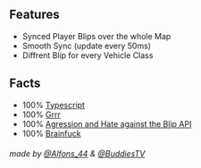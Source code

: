 ## Features
* Synced Player Blips over the whole Map
* Smooth Sync (update every 50ms)
* Diffrent Blip for every Vehicle Class

## Facts
* 100% [Typescript](https://www.youtube.com/watch?v=oxzEdm29JLw)
* 100% [Grrr](https://www.youtube.com/watch?v=dQw4w9WgXcQ)
* 100% [Agression and Hate against the Blip API](https://www.youtube.com/watch?v=jAckVuEY_Rc)
* 100% [Brainfuck](https://youtu.be/G1IbRujko-A)

###### made by [@Alfons_44](https://www.youtube.com/watch?v=jAckVuEY_Rc) & [@BuddiesTV](https://github.com/BuddiesTV)
